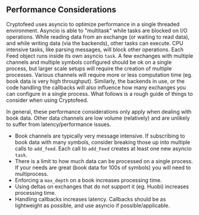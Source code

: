 
## Performance Considerations

Cryptofeed uses asyncio to optimize performance in a single threaded environment. Asyncio is able to "multitask" while tasks are blocked on I/O operations. While reading data from an exchange (or waiting to read data), and while writing data (via the backends), other tasks can execute. CPU intensive tasks, like parsing messages, will block other operations. Each Feed object runs inside its own asyncio `task`. A few exchanges with multiple channels and multiple symbols configured should be ok on a single process, but larger scale setups will require the creation of multiple processes. Various channels will require more or less computation time (eg. book data is very high throughput). Similarly, the backends in use, or the code handling the callbacks will also influence how many exchanges you can configure in a single process. What follows is a rough guide of things to consider when using Cryptofeed.


In general, these performance considerations only apply when dealing with book data. Other data channels are low volume (relatively) and are unlikely to suffer from latency/performance issues.


* Book channels are typically very message intensive. If subscribing to book data with many symbols, consider breaking those up into multiple calls to `add_feed`. Each call to `add_Feed` creates at least one new asyncio `task`.
* There is a limit to how much data can be processed on a single process. If your needs are great (book data for 100s of symbols) you will need to multiprocess.
* Enforcing a `max_depth` on a book increases processing time.
* Using deltas on exchanges that do not support it (eg. Huobi) increases processing time.
* Handling callbacks increases latency. Callbacks should be as lightweight as possible, and use asyncio if possible/applicable.
